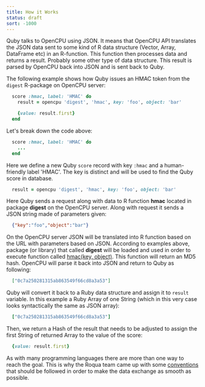 ```yaml
---
title: How it Works
status: draft
sort: -1000
---
```


Quby talks to OpenCPU using JSON. It means that OpenCPU API translates the JSON data sent to some kind of R data
structure (Vector, Array, DataFrame etc) in an R-function. This function then processes data and returns a result.
Probably some other type of data structure. This result is parsed by OpenCPU back into JSON and is sent back to Quby.

The following example shows how Quby issues an HMAC token from the `digest` R-package on OpenCPU server:

``` ruby
  score :hmac, label: 'HMAC' do
    result = opencpu 'digest', 'hmac', key: 'foo', object: 'bar'

    {value: result.first}
  end
```

Let's break down the code above:

``` ruby
  score :hmac, label: 'HMAC' do
    ...
  end
```

Here we define a new Quby `score` record with key `:hmac` and a human-friendly label 'HMAC'. The key is distinct and
will be used to find the Quby score in database.

``` ruby
  result = opencpu 'digest', 'hmac', key: 'foo', object: 'bar'
```

Here Quby sends a request along with data to R function **hmac** located in package **digest** on the OpenCPU server.
Along with request it sends a JSON string made of parameters given:

``` json
  {"key":"foo","object":"bar"}
```

On the OpenCPU server JSON will be translated into R function based on the URL with parameters based on JSON. According
to examples above, package (or library) that called **digest** will be loaded and used in order to execute function
called [hmac(key, object)](http://www.inside-r.org/packages/cran/digest/docs/hmac). This function will return an MD5
hash. OpenCPU will parse it back into JSON and return to Quby as following:

``` json
  ["0c7a250281315ab863549f66cd8a3a53"]
```

Quby will convert it back to a Ruby data structure and assign it to `result` variable. In this example a Ruby Array of
one String (which in this very case looks syntactically the same as JSON array):

``` ruby
  ["0c7a250281315ab863549f66cd8a3a53"]
```

Then, we return a Hash of the result that needs to be adjusted to assign the first String of returned Array to the value
of the score:

``` ruby
  {value: result.first}
```

As with many programming languages there are more than one way to reach the goal. This is why the Roqua team came up
with some [conventions](/developer/quby/opencpu/conventions/) that should be followed in order to make the data exchange as smooth as possible.
